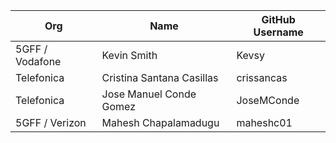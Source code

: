 | Org                    | Name                                      | GitHub Username        |
| -----------------------| ------------------------------------------| -----------------------|
| 5GFF / Vodafone | Kevin Smith | Kevsy |
| Telefonica | Cristina Santana Casillas | crissancas |
| Telefonica | Jose Manuel Conde Gomez | JoseMConde |
| 5GFF / Verizon | Mahesh Chapalamadugu | maheshc01 |

